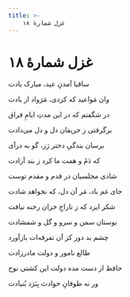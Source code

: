 ```yaml
---
title: >-
    غزل شمارهٔ ۱۸
---
```

# غزل شمارهٔ ۱۸

<div class="b" id="bn1"><div class="m1"><p>ساقیا آمدنِ عید، مبارک بادت</p></div>
<div class="m2"><p>وان مَواعید که کردی، مَرَواد از یادت</p></div></div>
<div class="b" id="bn2"><div class="m1"><p>در شگفتم که در این مدتِ ایامِ فراق</p></div>
<div class="m2"><p>برگرفتی ز حریفان دل و دل می‌دادت</p></div></div>
<div class="b" id="bn3"><div class="m1"><p>برسان بندگیِ دختر رَز، گو به درآی</p></div>
<div class="m2"><p>که دَمُ و همت ما کرد ز بند آزادت</p></div></div>
<div class="b" id="bn4"><div class="m1"><p>شادی مجلسیان در قدم و مقدم توست</p></div>
<div class="m2"><p>جای غم باد، مَر آن دل، که نخواهد شادت</p></div></div>
<div class="b" id="bn5"><div class="m1"><p>شکر ایزد که ز تاراجِ خزان رخنه نیافت</p></div>
<div class="m2"><p>بوستان سمن و سرو و گل و شمشادت</p></div></div>
<div class="b" id="bn6"><div class="m1"><p>چشم بد دور کز آن تفرقه‌ات بازآورد</p></div>
<div class="m2"><p>طالع نامور و دولت مادرزادت</p></div></div>
<div class="b" id="bn7"><div class="m1"><p>حافظ از دست مده دولت این کشتی نوح</p></div>
<div class="m2"><p>ور نه طوفانِ حوادث بِبَرَد بُنیادت</p></div></div>
